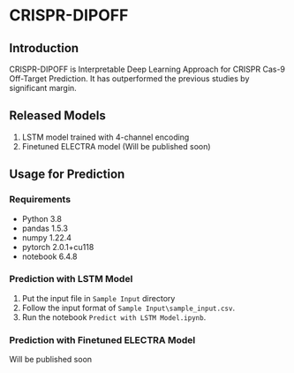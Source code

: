 # CRISPR-DIPOFF
## Introduction
CRISPR-DIPOFF is Interpretable Deep Learning Approach for CRISPR Cas-9 Off-Target Prediction. It has outperformed the previous studies by significant margin.
## Released Models
1. LSTM model trained with 4-channel encoding
2. Finetuned ELECTRA model (Will be published soon)
## Usage for Prediction
### Requirements 
* Python 3.8
* pandas 1.5.3
* numpy 1.22.4
* pytorch 2.0.1+cu118
* notebook 6.4.8
### Prediction with LSTM Model
1. Put the input file in `Sample Input` directory 
2. Follow the input format of `Sample Input\sample_input.csv`.
3. Run the notebook `Predict with LSTM Model.ipynb`. 
### Prediction with Finetuned ELECTRA Model
Will be published soon

